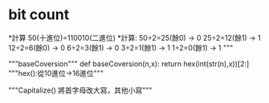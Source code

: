 # bit count
*計算
50(十進位)=110010(二進位)
  *計算:
    50÷2=25(餘0) → 0
    25÷2=12(餘1) → 1
    12÷2=6(餘0)  → 0
    6÷2=3(餘1)   → 0
    3÷2=1(餘1)   → 1
    1÷2=0(餘1)   → 1 """

"""baseCoversion"""
  def baseCoversion(n,x):
    return hex(int(str(n),x))[2:]  """hex():從10進位→16進位"""
 
"""Capitalize()
   將首字母改大寫，其他小寫"""
  
  
    
